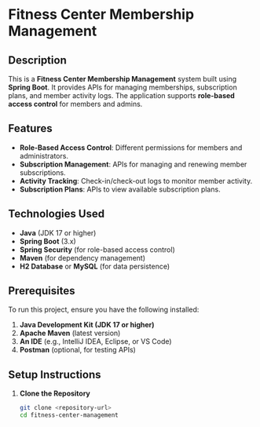 # Fitness Center Membership Management

## Description  
This is a **Fitness Center Membership Management** system built using **Spring Boot**. It provides APIs for managing memberships, subscription plans, and member activity logs. The application supports **role-based access control** for members and admins.

## Features  
- **Role-Based Access Control**: Different permissions for members and administrators.  
- **Subscription Management**: APIs for managing and renewing member subscriptions.  
- **Activity Tracking**: Check-in/check-out logs to monitor member activity.  
- **Subscription Plans**: APIs to view available subscription plans.  

## Technologies Used  
- **Java** (JDK 17 or higher)  
- **Spring Boot** (3.x)  
- **Spring Security** (for role-based access control)  
- **Maven** (for dependency management)  
- **H2 Database** or **MySQL** (for data persistence)  

## Prerequisites  
To run this project, ensure you have the following installed:  
1. **Java Development Kit (JDK 17 or higher)**  
2. **Apache Maven** (latest version)  
3. **An IDE** (e.g., IntelliJ IDEA, Eclipse, or VS Code)  
4. **Postman** (optional, for testing APIs)  

## Setup Instructions  

1. **Clone the Repository**  
   ```bash
   git clone <repository-url>
   cd fitness-center-management

